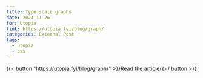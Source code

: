 ```yaml
---
title: Type scale graphs
date: 2024-11-26
for: Utopia
link: https://utopia.fyi/blog/graph/
categories: External Post
tags:
  - utopia
  - css
---
```


{{< button "https://utopia.fyi/blog/graph/" >}}Read the article{{</ button >}}